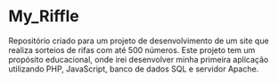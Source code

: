 # My_Riffle
 Repositório criado para um projeto de desenvolvimento de um site que realiza sorteios de rifas com até 500 números. Este projeto tem um propósito educacional, onde irei desenvolver minha primeira aplicação utilizando PHP, JavaScript, banco de dados SQL e servidor Apache.
